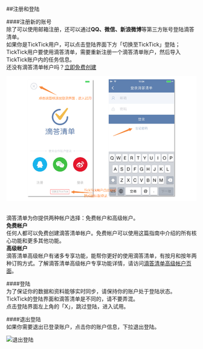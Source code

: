 ##注册和登陆

####注册新的账号
<br >除了可以使用邮箱注册，还可以通过**QQ、微信、新浪微博**等第三方账号登陆滴答清单。
<br >如果你是TickTick用户，可以点击登陆界面下方「切换至TickTick」登陆；TickTick用户要使用滴答清单，需要重新注册一个滴答清单账户，然后导入TickTick账户内的任务信息。
<br >还没有滴答清单帐户吗？[立即免费创建](https://dida365.com/signup)

<img src="../images/image4101.png" title="注册和登陆" />

<br >滴答清单为你提供两种帐户选择：免费帐户和高级帐户。
<br >**免费帐户**
<br >任何人都可以免费创建滴答清单帐户。免费帐户可以使用这篇指南中介绍的所有核心功能和更多其他功能。
<br >**高级帐户**
<br >滴答清单高级帐户有诸多专享功能，能帮你更好的使用滴答清单，有按月和按年两种订购方式。了解滴答清单高级帐户专享功能详情，请访问[滴答清单高级帐户页面](https://www.dida365.com/about/upgrade)。

####登陆
<br >为了保证你的数据和资料能够实时同步，请保持你的账户处于登陆状态。
<br >TickTick的登陆界面和滴答清单是不同的，请不要弄混。
<br >点击登陆界面左上角的「X」，跳过登陆，进入试用。

####退出登陆
<br >如果你需要退出已登录账户，点击你的账户信息，下拉退出登陆。

<img src="../images/image4102.png" title="退出登陆" />
